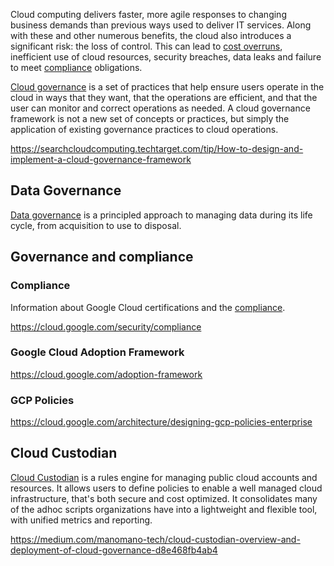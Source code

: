 
Cloud computing delivers faster, more agile responses to changing business demands than previous ways used to deliver IT services. Along with these and other numerous benefits, the cloud also introduces a significant risk: the loss of control. This can lead to [cost overruns](finops), inefficient use of cloud resources, security breaches, data leaks and failure to meet [compliance](compliance) obligations.


[Cloud governance](  https://www.cloudhealthtech.com/blog/what-is-cloud-governance ) is a set of practices that help ensure users operate in the cloud in ways that they want, that the operations are efficient, and that the user can monitor and correct operations as needed. A cloud governance framework is not a new set of concepts or practices, but simply the application of existing governance practices to cloud operations.


https://searchcloudcomputing.techtarget.com/tip/How-to-design-and-implement-a-cloud-governance-framework



## Data Governance

[Data governance](Data-Governance) is a principled approach to managing data during its life cycle, from acquisition to use to disposal.


## Governance and compliance

### Compliance

Information about Google Cloud certifications and the [compliance](Compliance).

https://cloud.google.com/security/compliance

### Google Cloud Adoption Framework


https://cloud.google.com/adoption-framework

### GCP Policies

https://cloud.google.com/architecture/designing-gcp-policies-enterprise


## Cloud Custodian


[Cloud Custodian]( https://github.com/cloud-custodian/cloud-custodian)  is a rules engine for managing public cloud accounts and resources. It allows users to define policies to enable a well managed cloud infrastructure, that's both secure and cost optimized. It consolidates many of the adhoc scripts organizations have into a lightweight and flexible tool, with unified metrics and reporting.

https://medium.com/manomano-tech/cloud-custodian-overview-and-deployment-of-cloud-governance-d8e468fb4ab4
